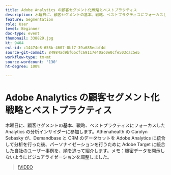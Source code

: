 ```yaml
---
title: Adobe Analytics の顧客セグメント化戦略とベストプラクティス
description: 木曜日に、顧客セグメントの基本、戦略、ベストプラクティスにフォーカスした Analytics の分析インサイダーに参加します。Athenahealth の Carolyn Sebasky が、Demandbase と CRM のデータセットを Adobe Analytics に統合して分析を行った後、パーソナイゼーションを行うために Adobe Target に統合した自社のユーザー事例を、順を追って紹介します。メモ - 機密データを開示しないようにビジュアライゼーションを調整しました。
feature: Segmentation
role: User
level: Beginner
doc-type: event
thumbnail: 338829.jpg
kt: 9404
exl-id: c14474e8-658b-4607-8bf7-39a685ecbf4d
source-git-commit: 84984ad9bf65cfc69117e40ac0e0cfe503cac5e5
workflow-type: tm+mt
source-wordcount: '130'
ht-degree: 100%

---
```


# Adobe Analytics の顧客セグメント化戦略とベストプラクティス

木曜日に、顧客セグメントの基本、戦略、ベストプラクティスにフォーカスした Analytics の分析インサイダーに参加します。Athenahealth の Carolyn Sebasky が、Demandbase と CRM のデータセットを Adobe Analytics に統合して分析を行った後、パーソナイゼーションを行うために Adobe Target に統合した自社のユーザー事例を、順を追って紹介します。メモ：機密データを開示しないようにビジュアライゼーションを調整しました。

>[!VIDEO](https://video.tv.adobe.com/v/338829/?quality=12&learn=on)
